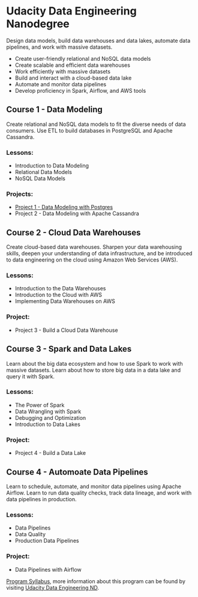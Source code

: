 # Udacity Data Engineering Nanodegree

Design data models, build data warehouses and data lakes, automate data pipelines, and work with massive datasets. 

* Create user-friendly relational and NoSQL data models
* Create scalable and efficient data warehouses
* Work efficiently with massive datasets
* Build and interact with a cloud-based data lake
* Automate and monitor data pipelines
* Develop proficiency in Spark, Airflow, and AWS tools


## Course 1 - Data Modeling 
Create relational and NoSQL data models to fit the diverse needs of data consumers. Use ETL to build databases in PostgreSQL and Apache Cassandra.

### Lessons:
* Introduction to Data Modeling 
* Relational Data Models
* NoSQL Data Models

### Projects:
* [Project 1 - Data Modeling with Postgres](https://github.com/phphoebe/Udacity-Data-Engineering-Nanodegree/tree/master/Project%201-Data%20Modeling%20with%20Postgres)
* Project 2 - Data Modeling with Apache Cassandra


## Course 2 - Cloud Data Warehouses
Create cloud-based data warehouses. Sharpen your data warehousing skills, deepen your understanding of data infrastructure, and be introduced to data engineering on the cloud using Amazon Web Services (AWS).

### Lessons:
* Introduction to the Data Warehouses
* Introduction to the Cloud with AWS
* Implementing Data Warehouses on AWS

### Project:
* Project 3 - Build a Cloud Data Warehouse 


## Course 3 - Spark and Data Lakes 
Learn about the big data ecosystem and how to use Spark to work with massive datasets. Learn about how to store big data in a data lake and query it with Spark.

### Lessons:
* The Power of Spark
* Data Wrangling with Spark
* Debugging and Optimization
* Introduction to Data Lakes

### Project:
* Project 4 - Build a Data Lake


## Course 4 - Automoate Data Pipelines
Learn to schedule, automate, and monitor data pipelines using Apache Airflow. Learn to run data quality checks, track data lineage, and work with data pipelines in production.

### Lessons: 
* Data Pipelines
* Data Quality
* Production Data Pipelines


### Project:
* Data Pipelines with Airflow

[Program Syllabus](https://github.com/phphoebe/Udacity-Data-Engineering-Nanodegree/blob/master/Data%2BEngineering%2BNanodegree%2BProgram%2BSyllabus.pdf), more information about this program can be found by visiting [Udacity Data Engineering ND](https://www.udacity.com/course/data-engineer-nanodegree--nd027).
